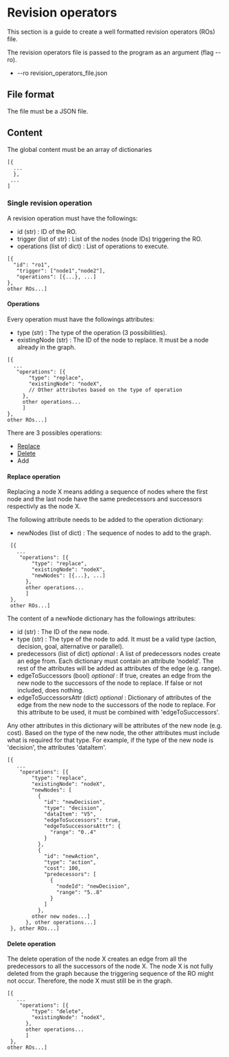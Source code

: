 # Revision operators

This section is a guide to create a well formatted revision operators (ROs) file.

The revision operators file is passed to the program as an argument (flag --ro).
- --ro revision_operators_file.json

## File format
The file must be a JSON file.

## Content
The global content must be an array of dictionaries
```
[{
  ...
  },
 ...
]
```
### Single revision operation
A revision operation must have the followings:
- id (str) : ID of the RO.
- trigger (list of str) : List of the nodes (node IDs) triggering the RO.
- operations (list of dict) : List of operations to execute.

```
[{
  "id": "ro1",
   "trigger": ["node1","node2"],
   "operations": [{...}, ...]
},
other ROs...]
```

#### Operations
Every operation must have the followings attributes:
- type (str) : The type of the operation (3 possibilities).
- existingNode (str) : The ID of the node to replace. It must be a node already in the graph.

```
[{
  ...
   "operations": [{
       "type": "replace",
       "existingNode": "nodeX",
       // Other attributes based on the type of operation
     },
     other operations...
     ]
},
other ROs...]
```

 There are 3 possibles operations:
 - [Replace](#Replace-operation)
 - [Delete](#Delete-operation)
 - Add


 #### Replace operation

 Replacing a node X means adding a sequence of nodes where the first node and the last node have the same predecessors and successors respectivly as the node X.

 The following attribute needs to be added to the operation dictionary:

 - newNodes (list of dict) : The sequence of nodes to add to the graph.

```
 [{
   ...
    "operations": [{
        "type": "replace",
        "existingNode": "nodeX",
        "newNodes": [{...}, ...]
      },
      other operations...
      ]
 },
 other ROs...]
```
The content of a newNode dictionary has the followings attributes:
- id (str) : The ID of the new node.
- type (str) : The type of the node to add. It must be a valid type (action, decision, goal, alternative or parallel).
- predecessors (list of dict) *optional* : A list of predecessors nodes create an edge from. Each dictionary must contain an attribute 'nodeId'. The rest of the attributes will be added as attributes of the edge (e.g. range).
- edgeToSuccessors (bool) *optional* : If true, creates an edge from the new node to the successors of the node to replace. If false or not included, does nothing.
- edgeToSuccessorsAttr (dict) *optional* : Dictionary of attributes of the edge from the new node to the successors of the node to replace. For this attribute to be used, it must be combined with 'edgeToSuccessors'.

Any other attributes in this dictionary will be attributes of the new node (e.g. cost). Based on the type of the new node, the other attributes must include what is required for that type. For example, if the type of the new node is 'decision', the attributes 'dataItem'.

```
[{
   ...
    "operations": [{
        "type": "replace",
        "existingNode": "nodeX",
        "newNodes": [
          {
            "id": "newDecision",
            "type": "decision",
            "dataItem": "V5",
            "edgeToSuccessors": true,
            "edgeToSuccessorsAttr": {
              "range": "0..4"
            }
          },
          {
            "id": "newAction",
            "type": "action",
            "cost": 100,
            "predecessors": [
              {
                "nodeId": "newDecision",
                "range": "5..8"
              }
            ]
          },
        other new nodes...]
      }, other operations...]
 }, other ROs...]
```


 #### Delete operation
 The delete operation of the node X creates an edge from all the predecessors to all the successors of the node X. The node X is not fully deleted from the graph because the triggering sequence of the RO might not occur. Therefore, the node X must still be in the graph.

```
[{
   ...
    "operations": [{
        "type": "delete",
        "existingNode": "nodeX",
      },
      other operations...
      ]
 },
other ROs...]
```
